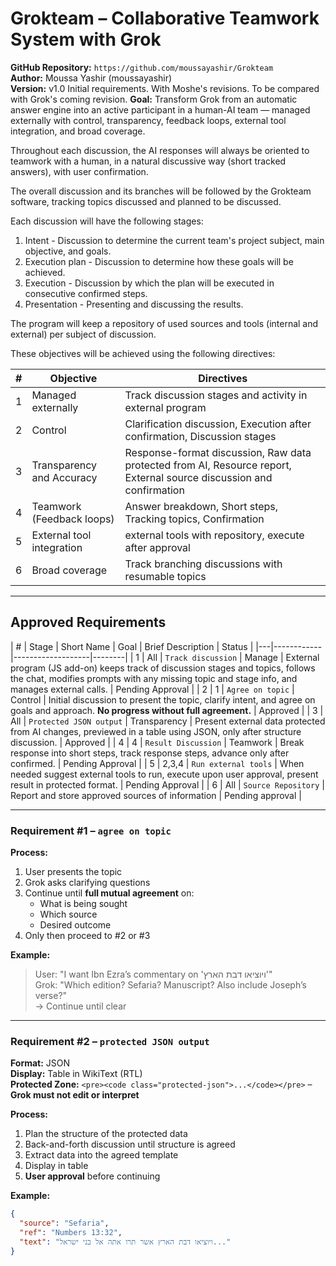 # Grokteam – Collaborative Teamwork System with Grok  
**GitHub Repository:** `https://github.com/moussayashir/Grokteam`  
**Author:** Moussa Yashir (moussayashir)  
**Version:** v1.0 Initial requirements. With Moshe's revisions. To be compared with Grok's coming revision. 
**Goal:** Transform Grok from an automatic answer engine into an active participant in a human-AI team — managed externally with control, transparency, feedback loops, external tool integration, and broad coverage.

Throughout each discussion, the AI responses will always be oriented to teamwork with a human, in a natural discussive way (short tracked answers), with user confirmation.

The overall discussion and its branches will be followed by the Grokteam software, tracking topics discussed and planned to be discussed. 

Each discussion will have the following stages:     
1. Intent - Discussion to determine the current team's project subject, main objective, and goals.
2. Execution plan - Discussion to determine how these goals will be achieved.
3. Execution - Discussion by which the plan will be executed in consecutive confirmed steps.
4. Presentation - Presenting and discussing the results. 

The program will keep a repository of used sources and tools (internal and external) per subject of discussion. 

These objectives will be achieved using the following directives:

| # | Objective                 | Directives                                                                | 
|---|---------------------------|---------------------------------------------------------------------------|
| 1 | Managed externally        | Track discussion stages and activity in external program  |
| 2 | Control                   | Clarification discussion, Execution after confirmation, Discussion stages |
| 3 | Transparency and Accuracy | Response-format discussion, Raw data protected from AI, Resource report, External source discussion and confirmation |
| 4 | Teamwork (Feedback loops) | Answer breakdown, Short steps, Tracking topics, Confirmation |
| 5 | External tool integration |  external tools with repository, execute after approval  |
| 6 | Broad coverage            | Track branching discussions with resumable topics            |

---

## Approved Requirements

| # | Stage | Short Name | Goal | Brief Description | Status |
|---|------------|-------------------|--------|
| 1 | All   | `Track discussion` | Manage | External program (JS add-on) keeps track of discussion stages and topics, follows the chat, modifies prompts with any missing topic and stage info, and manages external calls. | Pending Approval | 
| 2 | 1     | `Agree on topic` | Control | Initial discussion to present the topic, clarify intent, and agree on goals and approach. **No progress without full agreement.** | Approved |
| 3 | All   | `Protected JSON output` | Transparency | Present external data protected from AI changes, previewed in a table using JSON, only after structure discussion. | Approved |
| 4 | 4     | `Result Discussion` | Teamwork | Break response into short steps, track response steps, advance only after confirmed.  | Pending Approval |
| 5 | 2,3,4 | `Run external tools` | When needed suggest external tools to run, execute upon user approval, present result in protected format. | Pending Approval |
| 6 | All   | `Source Repository`  | Report and store approved sources of information | Pending approval |

---

### Requirement #1 – `agree on topic`

**Process:**  
1. User presents the topic  
2. Grok asks clarifying questions  
3. Continue until **full mutual agreement** on:  
   - What is being sought  
   - Which source  
   - Desired outcome  
4. Only then proceed to #2 or #3  

**Example:**  
> User: "I want Ibn Ezra’s commentary on 'ויוציאו דבת הארץ'"  
> Grok: "Which edition? Sefaria? Manuscript? Also include Joseph’s verse?"  
> → Continue until clear

---

### Requirement #2 – `protected JSON output`

**Format:** JSON  
**Display:** Table in WikiText (RTL)  
**Protected Zone:** `<pre><code class="protected-json">...</code></pre>` – **Grok must not edit or interpret**  

**Process:**  
1. Plan the structure of the protected data  
2. Back-and-forth discussion until structure is agreed  
3. Extract data into the agreed template  
4. Display in table  
5. **User approval** before continuing  

**Example:**
```json
{
  "source": "Sefaria",
  "ref": "Numbers 13:32",
  "text": "ויוציאו דבת הארץ אשר תרו אתה אל בני ישראל..."
}
